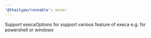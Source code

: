 ```yaml
---
'@thaitype/runnable': minor
---
```


Support execaOptions for support various feature of execa e.g. for powershell or windows
